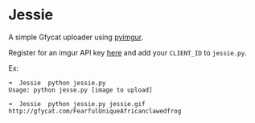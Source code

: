 Jessie
======

A simple Gfycat uploader using [pyimgur](https://github.com/Damgaard/PyImgur).

Register for an imgur API key [here](https://api.imgur.com/oauth2/addclient) and add your ```CLIENT_ID``` to ```jessie.py```.

Ex:
```
➜  Jessie  python jessie.py
Usage: python jesse.py [image to upload]

➜  Jessie  python jessie.py jessie.gif
http://gfycat.com/FearfulUniqueAfricanclawedfrog
```
